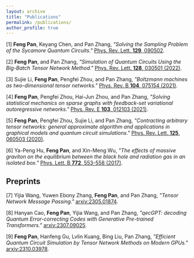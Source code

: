 ```yaml
---
layout: archive
title: "Publications"
permalink: /publications/
author_profile: true
---
```


[1] **Feng Pan**, Keyang Chen, and Pan Zhang, *"Solving the Sampling Problem of the Sycamore Quantum Circuits."* [Phys. Rev. Lett. **129**, 090502](https://doi.org/10.1103/PhysRevLett.129.090502).

[2] **Feng Pan**, and Pan Zhang, *"Simulation of Quantum Circuits Using the Big-Batch Tensor Network Method."* [Phys. Rev. Lett. **128**, 030501 (2022)](https://doi.org/10.1103/PhysRevLett.128.030501).

[3] Sujie Li, **Feng Pan**, Pengfei Zhou, and Pan Zhang, *"Boltzmann machines as two-dimensional tensor networks."* [Phys. Rev. B **104**, 075154 (2021)](https://link.aps.org/doi/10.1103/PhysRevB.104.075154).

[4] **Feng Pan**, Pengfei Zhou, Hai-Jun Zhou, and Pan Zhang, *"Solving statistical mechanics on sparse graphs with feedback-set variational autoregressive networks."* [Phys. Rev. E **103**, 012103 (2021)](https://link.aps.org/doi/10.1103/PhysRevE.103.012103).

[5] **Feng Pan**, Pengfei Zhou, Sujie Li, and Pan Zhang, *"Contracting arbitrary tensor networks: general approximate algorithm and applications in graphical models and quantum circuit simulations."* [Phys. Rev. Lett. **125**, 060503 (2020)](https://link.aps.org/doi/10.1103/PhysRevLett.125.060503).

[6] Ya-Peng Hu, **Feng Pan**, and Xin-Meng Wu, *"The effects of massive graviton on the equilibrium between the black hole and radiation gas in an isolated box."* [Phys. Lett. B **772**, 553-558 (2017)](http://www.sciencedirect.com/science/article/pii/S0370269317305750).

## Preprints

[7] Yijia Wang, Yuwen Ebony Zhang, **Feng Pan**, and Pan Zhang, *"Tensor Network Message Passing."* [arxiv:2305.01874](https://arxiv.org/abs/2305.01874).

[8] Hanyan Cao, **Feng Pan**, Yijia Wang, and Pan Zhang, *"qecGPT: decoding Quantum Error-correcting Codes with Generative Pre-trained Transformers."* [arxiv:2307.09025](https://arxiv.org/abs/2307.09025).

[9] **Feng Pan**, Hanfeng Gu, Lvlin Kuang, Bing Liu, Pan Zhang, *"Efficient Quantum Circuit Simulation by
Tensor Network Methods on Modern GPUs."* [arxiv:2310.03978](https://arxiv.org/abs/2310.03978).



<!-- {% if author.googlescholar %}
  You can also find my articles on <u><a href="{{author.googlescholar}}">my Google Scholar profile</a>.</u>
{% endif %}

{% include base_path %}

{% for post in site.publications reversed %}
  {% include archive-single.html %}
{% endfor %} -->
